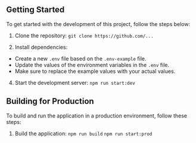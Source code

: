 ## Getting Started

To get started with the development of this project, follow the steps below:

1. Clone the repository:
   `git clone https://github.com/...`

2. Install dependencies:

- Create a new `.env` file based on the `.env-example` file.
- Update the values of the environment variables in the `.env` file.
- Make sure to replace the example values with your actual values.

4. Start the development server:
   `npm run start:dev`

## Building for Production

To build and run the application in a production environment, follow these steps:

1. Build the application:
   `npm run build`
   `npm run start:prod`
